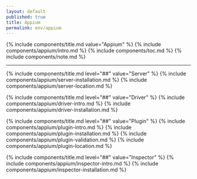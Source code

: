 ```yaml
---
layout: default
published: true
title: Appium
permalink: env/appium
---
```


{% include components/title.md value="Appium" %}
{% include components/appium/intro.md %}
{% include components/toc.md %}
{% include components/note.md %}

---

<!-- Server -->
{% include components/title.md level="##" value="Server" %}
{% include components/appium/server-installation.md %}
{% include components/appium/server-location.md %}

<!-- Driver -->
{% include components/title.md level="##" value="Driver" %}
{% include components/appium/driver-intro.md %}
{% include components/appium/driver-installation.md %}

<!-- Plugin -->
{% include components/title.md level="##" value="Plugin" %}
{% include components/appium/plugin-intro.md %}
{% include components/appium/plugin-installation.md %}
{% include components/appium/plugin-validation.md %}
{% include components/appium/plugin-location.md %}

<!-- Inspector -->
{% include components/title.md level="##" value="Inspector" %}
{% include components/appium/inspector-intro.md %}
{% include components/appium/inspector-installation.md %}
